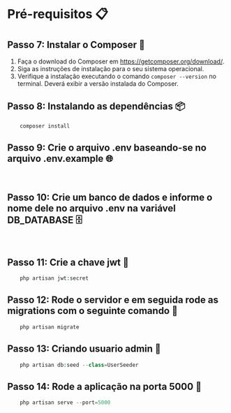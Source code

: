 # Pré-requisitos 📋

## Passo 7: Instalar o Composer 🎼

1. Faça o download do Composer em https://getcomposer.org/download/.
2. Siga as instruções de instalação para o seu sistema operacional.
3. Verifique a instalação executando o comando `composer --version` no terminal. Deverá exibir a versão instalada do Composer.

## Passo 8: Instalando as dependências 📦

```php
    composer install
```

## Passo 9: Crie o arquivo .env baseando-se no arquivo .env.example 🌐

<br/>

## Passo 10: Crie um banco de dados e informe o nome dele no arquivo .env na variável DB_DATABASE 🗄️

<br/>

## Passo 11: Crie a chave jwt 🔑

```php
    php artisan jwt:secret
```

## Passo 12: Rode o servidor e em seguida rode as migrations com o seguinte comando 🐘

```php
    php artisan migrate
```

## Passo 13: Criando usuario admin 👤

```php
    php artisan db:seed --class=UserSeeder
```

## Passo 14: Rode a aplicação na porta 5000 🚀

```php
    php artisan serve --port=5000
```
